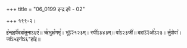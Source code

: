 +++
title = "06_0199 इन्द्र इषे - 02"

+++
१९९-२।

इ꣥न्द्रइषे꣯ददा꣯तुनाऽ६ए꣥॥ ऋ꣢भुक्ष꣡णमृ꣢। भूऽ᳒२᳒१२३म्। रयी꣢ऽ३४३म्॥ वा꣡ऽ२३जी꣢॥ ददाऽ᳒२᳒ओ꣡ऽ२३। तु꣤वोवा꣥। जा꣤ऽ५इनोऽ६"हा꣥इ॥